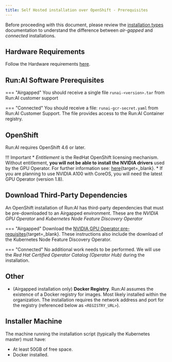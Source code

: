 ```yaml
---
title: Self Hosted installation over OpenShift - Prerequisites
---
```


Before proceeding with this document, please review the [installation types](../../installation-types.md) documentation to understand the difference between _air-gapped_ and _connected_ installations. 
## Hardware Requirements

Follow the Hardware requirements [here](../../../cluster-setup/cluster-prerequisites/#hardware-requirements).

## Run:AI Software Prerequisites

=== "Airgapped"
    You should receive a single file `runai-<version>.tar` from Run:AI customer support

=== "Connected"
    You should receive a file: `runai-gcr-secret.yaml` from Run:AI Customer Support. The file provides access to the Run:AI Container registry.


## OpenShift 

Run:AI requires OpenShift 4.6 or later. 


!!! Important
    * _Entitlement_ is the RedHat OpenShift licensing mechanism. Without entitlement, __you will not be able to install the NVIDIA drivers__ used by the GPU Operator. For further information see: [here](https://www.openshift.com/blog/how-to-use-entitled-image-builds-to-build-drivercontainers-with-ubi-on-openshift){target=_blank}. 
    * If you are planning to use NVIDIA A100 with CoreOS, you will need the latest GPU Operator (version 1.8).


## Download Third-Party Dependencies

An OpenShift installation of Run:AI has third-party dependencies that must be pre-downloaded to an Airgapped environment. These are the _NVIDIA GPU Operator_ and _Kubernetes Node Feature Discovery Operator_ 

=== "Airgapped"
    Download the [NVIDIA GPU Operator pre-requisites](https://docs.nvidia.com/datacenter/cloud-native/gpu-operator/install-gpu-operator-air-gapped.html#install-gpu-operator-air-gapped){target=_blank}. These instructions also include the download of the Kubernetes Node Feature Discovery Operator.

=== "Connected"
    No additional work needs to be performed. We will use the _Red Hat Certified Operator Catalog (Operator Hub)_ during the installation. 



## Other

* (Airgapped installation only) __Docker Registry__. Run:AI assumes the existence of a Docker registry for images. Most likely installed within the organization. The installation requires the network address and port for the registry (referenced below as `<REGISTRY_URL>`). 


## Installer Machine

The machine running the installation script (typically the Kubernetes master) must have:

* At least 50GB of free space.
* Docker installed.
